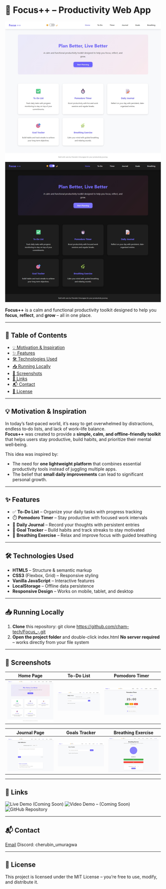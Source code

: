 # 🌟 Focus++ – Productivity Web App

![Light Mode](assets/images/home_light_mode.jpeg)
![Dark Mode](assets/images/home_dark_mode.jpeg)

**Focus++** is a calm and functional productivity toolkit designed to help you **focus**, **reflect**, and **grow** – all in one place.

---

## 📑 Table of Contents
- [💡 Motivation & Inspiration](#-motivation--inspiration)
- [✨ Features](#-features)
- [🛠️ Technologies Used](#️-technologies-used)
- [📥 Running Locally](#-running-locally)
- [📸 Screenshots](#-screenshots)
- [🔗 Links](#-links)
- [📬 Contact](#-contact)
- [📜 License](#-license)

---

## 💡 Motivation & Inspiration
In today’s fast‑paced world, it’s easy to get overwhelmed by distractions, endless to‑do lists, and lack of work–life balance.  
**Focus++** was created to provide a **simple, calm, and offline‑friendly toolkit** that helps users stay productive, build habits, and prioritize their mental well‑being.  

This idea was inspired by:
- The need for **one lightweight platform** that combines essential productivity tools instead of juggling multiple apps.
- The belief that **small daily improvements** can lead to significant personal growth.

---

## ✨ Features
- ✅ **To-Do List** – Organize your daily tasks with progress tracking  
- ⏱️ **Pomodoro Timer** – Stay productive with focused work intervals  
- 📝 **Daily Journal** – Record your thoughts with persistent entries  
- 🎯 **Goal Tracker** – Build habits and track streaks to stay motivated  
- 🌿 **Breathing Exercise** – Relax and improve focus with guided breathing  

---

## 🛠️ Technologies Used
- **HTML5** – Structure & semantic markup
- **CSS3** (Flexbox, Grid) – Responsive styling
- **Vanilla JavaScript** – Interactive features
- **LocalStorage** – Offline data persistence
- **Responsive Design** – Works on mobile, tablet, and desktop

---

## 📥 Running Locally
1. **Clone** this repository:
   git clone https://github.com/cham-tech/Focus_-.git
2. **Open the project folder** and double-click index.html
**No server required** – works directly from your file system

---

## 📸 Screenshots

| Home Page                                        | To-Do List                             | Pomodoro Timer                              |
| ------------------------------------------------ | -------------------------------------- | ------------------------------------------- |
| ![Home Page](assets/images/home_light_mode.jpeg) | ![To-Do List](assets/images/todo.jpeg) | ![Pomodoro Timer](assets/images/timer.jpeg) |

| Journal Page                           | Goals Tracker                      | Breathing Exercise                         |
| -------------------------------------- | ---------------------------------- | ------------------------------------------ |
| ![Journal](assets/images/journal.jpeg) | ![Goals](assets/images/goals.jpeg) | ![Breathing](assets/images/breathing.jpeg) |

---

## 🔗 Links

![Live Demo](#) (Coming Soon)
![Video Demo](#) – (Coming Soon)
![GitHub Repository](https://github.com/cham-tech/Focus_-.git)

---

## 📬 Contact

[Email](mailto:"cherubinamani09@gmail.com")
Discord: cherubin_umuragwa

---

## 📜 License

This project is licensed under the MIT License – you’re free to use, modify, and distribute it.

